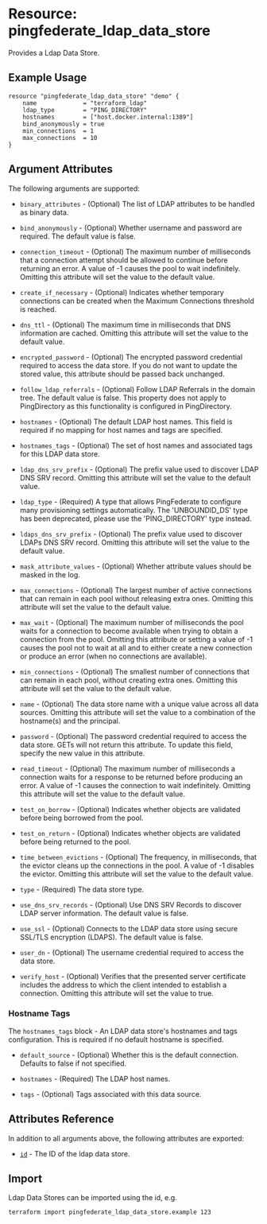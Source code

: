 # Resource: pingfederate_ldap_data_store

Provides a Ldap Data Store.

## Example Usage
```hcl
resource "pingfederate_ldap_data_store" "demo" {
	name             = "terraform_ldap"
	ldap_type        = "PING_DIRECTORY"
	hostnames        = ["host.docker.internal:1389"]
	bind_anonymously = true
	min_connections  = 1
	max_connections  = 10
}
```

## Argument Attributes

The following arguments are supported:

- `binary_attributes` - (Optional) The list of LDAP attributes to be handled as binary data.

- `bind_anonymously` - (Optional) Whether username and password are required. The default value is false.

- `connection_timeout` - (Optional) The maximum number of milliseconds that a connection attempt should be allowed to continue before returning an error. A value of -1 causes the pool to wait indefinitely. Omitting this attribute will set the value to the default value.

- `create_if_necessary` - (Optional) Indicates whether temporary connections can be created when the Maximum Connections threshold is reached.

- `dns_ttl` - (Optional) The maximum time in milliseconds that DNS information are cached. Omitting this attribute will set the value to the default value.

- `encrypted_password` - (Optional) The encrypted password credential required to access the data store.  If you do not want to update the stored value, this attribute should be passed back unchanged.

- `follow_ldap_referrals` - (Optional) Follow LDAP Referrals in the domain tree. The default value is false. This property does not apply to PingDirectory as this functionality is configured in PingDirectory.

- `hostnames` - (Optional) The default LDAP host names. This field is required if no mapping for host names and tags are specified.

- `hostnames_tags` - (Optional) The set of host names and associated tags for this LDAP data store.

- `ldap_dns_srv_prefix` - (Optional) The prefix value used to discover LDAP DNS SRV record. Omitting this attribute will set the value to the default value.

- `ldap_type` - (Required) A type that allows PingFederate to configure many provisioning settings automatically. The 'UNBOUNDID_DS' type has been deprecated, please use the 'PING_DIRECTORY' type instead.

- `ldaps_dns_srv_prefix` - (Optional) The prefix value used to discover LDAPs DNS SRV record. Omitting this attribute will set the value to the default value.

- `mask_attribute_values` - (Optional) Whether attribute values should be masked in the log.

- `max_connections` - (Optional) The largest number of active connections that can remain in each pool without releasing extra ones. Omitting this attribute will set the value to the default value.

- `max_wait` - (Optional) The maximum number of milliseconds the pool waits for a connection to become available when trying to obtain a connection from the pool. Omitting this attribute or setting a value of -1 causes the pool not to wait at all and to either create a new connection or produce an error (when no connections are available).

- `min_connections` - (Optional) The smallest number of connections that can remain in each pool, without creating extra ones. Omitting this attribute will set the value to the default value.

- `name` - (Optional) The data store name with a unique value across all data sources. Omitting this attribute will set the value to a combination of the hostname(s) and the principal.

- `password` - (Optional) The password credential required to access the data store. GETs will not return this attribute. To update this field, specify the new value in this attribute.

- `read_timeout` - (Optional) The maximum number of milliseconds a connection waits for a response to be returned before producing an error. A value of -1 causes the connection to wait indefinitely. Omitting this attribute will set the value to the default value.

- `test_on_borrow` - (Optional) Indicates whether objects are validated before being borrowed from the pool.

- `test_on_return` - (Optional) Indicates whether objects are validated before being returned to the pool.

- `time_between_evictions` - (Optional) The frequency, in milliseconds, that the evictor cleans up the connections in the pool. A value of -1 disables the evictor. Omitting this attribute will set the value to the default value.

- `type` - (Required) The data store type.

- `use_dns_srv_records` - (Optional) Use DNS SRV Records to discover LDAP server information. The default value is false.

- `use_ssl` - (Optional) Connects to the LDAP data store using secure SSL/TLS encryption (LDAPS). The default value is false.

- `user_dn` - (Optional) The username credential required to access the data store.

- `verify_host` - (Optional) Verifies that the presented server certificate includes the address to which the client intended to establish a connection. Omitting this attribute will set the value to true.

### Hostname Tags

The `hostnames_tags` block - An LDAP data store's hostnames and tags configuration. This is required if no default hostname is specified.

- `default_source` - (Optional) Whether this is the default connection. Defaults to false if not specified.

- `hostnames` - (Required) The LDAP host names.

- `tags` - (Optional) Tags associated with this data source.

## Attributes Reference

In addition to all arguments above, the following attributes are exported:

- [`id`](#id) - The ID of the ldap data store.

## Import

Ldap Data Stores can be imported using the id, e.g.

```
terraform import pingfederate_ldap_data_store.example 123
```
